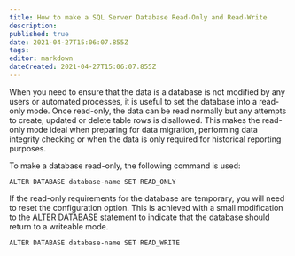 ```yaml
---
title: How to make a SQL Server Database Read-Only and Read-Write
description: 
published: true
date: 2021-04-27T15:06:07.855Z
tags: 
editor: markdown
dateCreated: 2021-04-27T15:06:07.855Z
---
```


When you need to ensure that the data is a database is not modified by any users or automated processes, it is useful to set the database into a read-only mode. Once read-only, the data can be read normally but any attempts to create, updated or delete table rows is disallowed. This makes the read-only mode ideal when preparing for data migration, performing data integrity checking or when the data is only required for historical reporting purposes.

To make a database read-only, the following command is used:

```
ALTER DATABASE database-name SET READ_ONLY

```

If the read-only requirements for the database are temporary, you will need to reset the configuration option. This is achieved with a small modification to the ALTER DATABASE statement to indicate that the database should return to a writeable mode.

```
ALTER DATABASE database-name SET READ_WRITE
```

